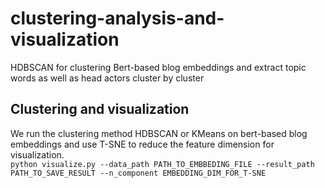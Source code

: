 # clustering-analysis-and-visualization
HDBSCAN for clustering Bert-based blog embeddings and extract topic words as well as head actors cluster by cluster

## Clustering and visualization
We run the clustering method HDBSCAN or KMeans on bert-based blog embeddings and use T-SNE to reduce the feature dimension for visualization. \
```python visualize.py --data_path PATH_TO_EMBBEDING_FILE --result_path PATH_TO_SAVE_RESULT --n_component EMBEDDING_DIM_FOR_T-SNE```
 
